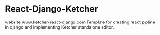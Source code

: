 # React-Django-Ketcher 
website <a href="http://www.ketcher-react-django.com/" target="_blank">www.ketcher-react-django.com</a>
Template for creating react pipline in django and implementing Ketcher standalone editor.

